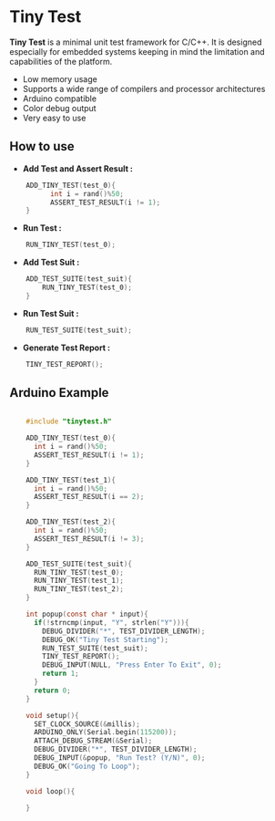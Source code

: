 
# Tiny Test

**Tiny Test** is a minimal unit test framework for C/C++. It is designed especially for embedded systems keeping in mind the limitation and capabilities of the platform.
  - Low memory usage
  - Supports a wide range of compilers and processor architectures
  - Arduino compatible
  - Color debug output
  - Very easy to use
  
## How to use
- **Add Test and Assert Result :**
```C
	ADD_TINY_TEST(test_0){
		  int i = rand()%50;
		  ASSERT_TEST_RESULT(i != 1);
	}
```
- **Run Test :**
```C
	RUN_TINY_TEST(test_0);
```
- **Add Test Suit :**
```C
	ADD_TEST_SUITE(test_suit){
		RUN_TINY_TEST(test_0);
	}
```
- **Run Test Suit :**
 ```C
     RUN_TEST_SUITE(test_suit);
```
- **Generate Test Report :**
```C
	TINY_TEST_REPORT();
```

## Arduino Example 

```C

	#include "tinytest.h"

	ADD_TINY_TEST(test_0){
	  int i = rand()%50;
	  ASSERT_TEST_RESULT(i != 1);
	}

	ADD_TINY_TEST(test_1){
	  int i = rand()%50;
	  ASSERT_TEST_RESULT(i == 2);
	}

	ADD_TINY_TEST(test_2){
	  int i = rand()%50;
	  ASSERT_TEST_RESULT(i != 3);
	}

	ADD_TEST_SUITE(test_suit){
	  RUN_TINY_TEST(test_0);
	  RUN_TINY_TEST(test_1);
	  RUN_TINY_TEST(test_2);
	}

	int popup(const char * input){
	  if(!strncmp(input, "Y", strlen("Y"))){
	    DEBUG_DIVIDER("*", TEST_DIVIDER_LENGTH);
	    DEBUG_OK("Tiny Test Starting");  
	    RUN_TEST_SUITE(test_suit);
	    TINY_TEST_REPORT();
	    DEBUG_INPUT(NULL, "Press Enter To Exit", 0);
	    return 1;
	  }
	  return 0;
	}

	void setup(){
	  SET_CLOCK_SOURCE(&millis);
	  ARDUINO_ONLY(Serial.begin(115200));
	  ATTACH_DEBUG_STREAM(&Serial);
	  DEBUG_DIVIDER("*", TEST_DIVIDER_LENGTH);
	  DEBUG_INPUT(&popup, "Run Test? (Y/N)", 0);
	  DEBUG_OK("Going To Loop");
	}

	void loop(){

	}
	
```
